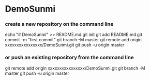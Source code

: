 # DemoSunmi



### create a new repository on the command line

echo "# DemoSunmi" >> README.md
git init
git add README.md
git commit -m "first commit"
git branch -M master
git remote add origin xxxxxxxxxxxxxxxx/DemoSunmi.git
git push -u origin master


### or push an existing repository from the command line

git remote add origin xxxxxxxxxxxxxxxx/DemoSunmi.git
git branch -M master
git push -u origin master
